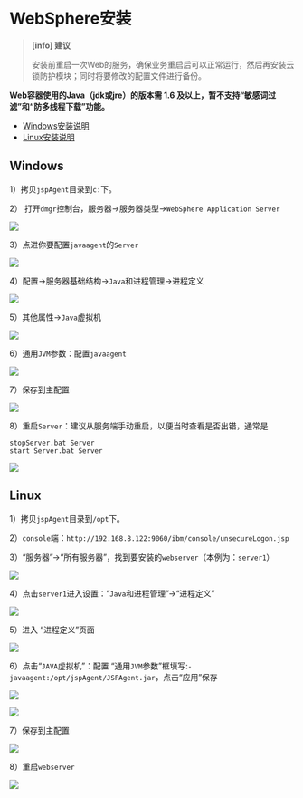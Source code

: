 # WebSphere安装

> **\[info\] 建议**
>
> 安装前重启一次Web的服务，确保业务重启后可以正常运行，然后再安装云锁防护模块；同时将要修改的配置文件进行备份。

**Web容器使用的Java（jdk或jre）的版本需 1.6 及以上，暂不支持“敏感词过滤”和“防多线程下载”功能。**

* [Windows安装说明](websphere.md#windows)
* [Linux安装说明](websphere.md#linux)

## Windows

1）拷贝`jspAgent`目录到`c:`下。

2） 打开`dmgr`控制台，服务器-&gt;服务器类型-&gt;`WebSphere Application Server`

![](/assets/WebSphereW01.png)

3）点进你要配置`javaagent`的`Server`

![](/assets/WebSphereW02.png)

4）配置-&gt;服务器基础结构-&gt;`Java`和进程管理-&gt;进程定义

![](/assets/WebSphereW03.png)

5）其他属性-&gt;`Java`虚拟机

![](/assets/WebSphereW04.png)

6）通用`JVM`参数：配置`javaagent`

![](/assets/WebSphereW05.png)

7）保存到主配置

![](/assets/WebSphereW06.png)

8）重启`Server`：建议从服务端手动重启，以便当时查看是否出错，通常是

```text
stopServer.bat Server
start Server.bat Server
```

![](/assets/WebSphereW07.png)

## Linux

1）拷贝`jspAgent`目录到`/opt`下。

2）`console`端：`http://192.168.8.122:9060/ibm/console/unsecureLogon.jsp`

3）“服务器”-&gt;“所有服务器”，找到要安装的`webserver`（本例为：`server1`）

![](/assets/WebSphereL01.png)

4）点击`server1`进入设置：“`Java`和进程管理”-&gt;“进程定义”

![](/assets/WebSphereL02.png)

5）进入 “进程定义”页面

![](/assets/WebSphereL03.png)

6）点击“`JAVA`虚拟机”：配置 “通用`JVM`参数”框填写:`-javaagent:/opt/jspAgent/JSPAgent.jar`，点击“应用”保存

![](/assets/WebSphereL04.png)

![](/assets/WebSphereL05.png)

7）保存到主配置

![](/assets/WebSphereL06.png)

8）重启`webserver`

![](/assets/WebSphereL07.png)


